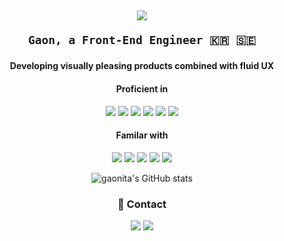 <h2 align="center">
   <img src="https://user-images.githubusercontent.com/23560351/147856082-24e16360-b06b-4dd1-ab4d-83ee4e1940f1.png"></img>
   
    Gaon, a Front-End Engineer 🇰🇷 🇸🇪
</h2>

<h4 align="center">    Developing visually pleasing products combined with fluid UX </h4>
<h4 align="center">    Proficient in </h4>

<div align="center">
  <img src="https://img.shields.io/badge/CSS-1572B6?style=flat-square&logo=CSS3&logoColor=white"/></a> <img src="https://img.shields.io/badge/JavaScript-F7DF1E?style=flat-square&logo=JavaScript&logoColor=white"/></a> <img src="https://img.shields.io/badge/React-61DAFB?style=flat-square&logo=React&logoColor=white"/></a> <img src="https://img.shields.io/badge/Redux-764ABC?style=flat-square&logo=Redux&logoColor=white"/></a> <img src="https://img.shields.io/badge/Angular-DD0031?style=flat-square&logo=Angular&logoColor=white"/></a> <img src="https://img.shields.io/badge/TypeScript-3178C6?style=flat-square&logo=TypeScript&logoColor=white"/></a>
</div>

<h4 align="center">  Familar with </h4>

<div align="center">

<img src="https://img.shields.io/badge/Figma-F24E1E?style=flat-square&logo=Figma&logoColor=white"/></a> <img src="https://img.shields.io/badge/Netlify-00C7B7?style=flat-square&logo=Netlify&logoColor=white"/></a> <img src="https://img.shields.io/badge/Gatsby-663399?style=flat-square&logo=Gatsby&logoColor=white"/></a> <img src="https://img.shields.io/badge/AWS-232F3E?style=flat-square&logo=AmazonAWS&logoColor=white"/></a> <img src="https://img.shields.io/badge/AzureDevOps-0078D7?style=flat-square&logo=AzureDevOps&logoColor=white"/></a>

</div>
<div align="center">

  

![gaonita's GitHub stats](https://github-readme-stats.vercel.app/api?username=gaonita&show_icons=true&theme=cobalt)
<!-- 
[![Top Langs](https://github-readme-stats.vercel.app/api/top-langs/?username=gaonita&layout=compact&theme=cobalt&langs_count=5)](https://github.com/anuraghazra/github-readme-stats)

 -->
  </div>
  
  
<h3 align="center">🐳 Contact </h3>
<p align="center">
  <a href="https://www.linkedin.com/in/gaonyang/"><img src="https://img.shields.io/badge/LinkedIn-0A66C2?style=flatsquare&logo=LinkedIn&logoColor=white&link=https://www.linkedin.com/in/gaonyang"/></a>
  <a href="mailto:gaon.yg@gmail.com"><img src="https://img.shields.io/badge/Gmail-d14836?style=flat-square&logo=Gmail&logoColor=white&link=gaon.yg@gmail.com"/></a>
</p>
<br>
